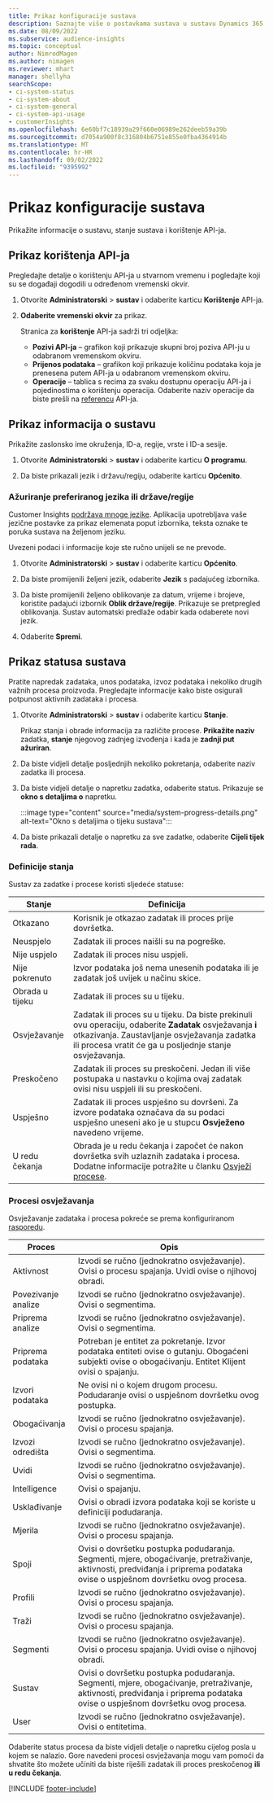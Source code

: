 ```yaml
---
title: Prikaz konfiguracije sustava
description: Saznajte više o postavkama sustava u sustavu Dynamics 365 Customer Insights.
ms.date: 08/09/2022
ms.subservice: audience-insights
ms.topic: conceptual
author: NimrodMagen
ms.author: nimagen
ms.reviewer: mhart
manager: shellyha
searchScope:
- ci-system-status
- ci-system-about
- ci-system-general
- ci-system-api-usage
- customerInsights
ms.openlocfilehash: 6e60bf7c18939a29f660e06989e262deeb59a39b
ms.sourcegitcommit: d7054a900f8c316804b6751e855e0fba4364914b
ms.translationtype: MT
ms.contentlocale: hr-HR
ms.lasthandoff: 09/02/2022
ms.locfileid: "9395992"
---
```

# <a name="view-system-configuration"></a>Prikaz konfiguracije sustava

Prikažite informacije o sustavu, stanje sustava i korištenje API-ja.

## <a name="view-api-usage"></a>Prikaz korištenja API-ja

Pregledajte detalje o korištenju API-ja u stvarnom vremenu i pogledajte koji su se događaji dogodili u određenom vremenski okvir.

1. Otvorite **Administratorski** > **sustav** i odaberite karticu **Korištenje** API-ja.

1. **Odaberite vremenski okvir** za prikaz.

   Stranica za **korištenje** API-ja sadrži tri odjeljka:

   - **Pozivi API-ja** – grafikon koji prikazuje skupni broj poziva API-ju u odabranom vremenskom okviru.
   - **Prijenos podataka** – grafikon koji prikazuje količinu podataka koja je prenesena putem API-ja u odabranom vremenskom okviru.
   - **Operacije** – tablica s recima za svaku dostupnu operaciju API-ja i pojedinostima o korištenju operacija. Odaberite naziv operacije da biste prešli na [referencu](https://developer.ci.ai.dynamics.com/api-details#api=CustomerInsights&operation=Get-all-instances) API-ja.

## <a name="view-system-information"></a>Prikaz informacija o sustavu

Prikažite zaslonsko ime okruženja, ID-a, regije, vrste i ID-a sesije.

1. Otvorite **Administratorski** > **sustav** i odaberite karticu **O programu**.

1. Da biste prikazali jezik i državu/regiju, odaberite karticu **Općenito**.

### <a name="update-preferred-language-or-countryregion"></a>Ažuriranje preferiranog jezika ili države/regije

Customer Insights [podržava mnoge jezike](/dynamics365/get-started/availability). Aplikacija upotrebljava vaše jezične postavke za prikaz elemenata poput izbornika, teksta oznake te poruka sustava na željenom jeziku.

Uvezeni podaci i informacije koje ste ručno unijeli se ne prevode.

1. Otvorite **Administratorski** > **sustav** i odaberite karticu **Općenito**.

1. Da biste promijenili željeni jezik, odaberite **Jezik** s padajućeg izbornika.

1. Da biste promijenili željeno oblikovanje za datum, vrijeme i brojeve, koristite padajući izbornik **Oblik države/regije**. Prikazuje se pretpregled oblikovanja. Sustav automatski predlaže odabir kada odaberete novi jezik.

1. Odaberite **Spremi**.

## <a name="view-system-status"></a>Prikaz statusa sustava

Pratite napredak zadataka, unos podataka, izvoz podataka i nekoliko drugih važnih procesa proizvoda. Pregledajte informacije kako biste osigurali potpunost aktivnih zadataka i procesa.

1. Otvorite **Administratorski** > **sustav** i odaberite karticu **Stanje**.

   Prikaz stanja i obrade informacija za različite procese. **Prikažite naziv** zadatka, **stanje** njegovog zadnjeg izvođenja i kada je **zadnji put ažuriran**.

1. Da biste vidjeli detalje posljednjih nekoliko pokretanja, odaberite naziv zadatka ili procesa.

1. Da biste vidjeli detalje o napretku zadatka, odaberite status. Prikazuje se **okno s detaljima o** napretku.

   :::image type="content" source="media/system-progress-details.png" alt-text="Okno s detaljima o tijeku sustava":::

1. Da biste prikazali detalje o napretku za sve zadatke, odaberite **Cijeli tijek rada**.

### <a name="status-definitions"></a>Definicije stanja

Sustav za zadatke i procese koristi sljedeće statuse:

|Stanje  |Definicija  |
|---------|---------|
|Otkazano |Korisnik je otkazao zadatak ili proces prije dovršetka.   |
|Neuspjelo   |Zadatak ili proces naišli su na pogreške.         |
|Nije uspjelo  |Zadatak ili proces nisu uspjeli.  |
|Nije pokrenuto   |Izvor podataka još nema unesenih podataka ili je zadatak još uvijek u načinu skice.         |
|Obrada u tijeku  |Zadatak ili proces su u tijeku.  |
|Osvježavanje    |Zadatak ili proces su u tijeku. Da biste prekinuli ovu operaciju, odaberite **Zadatak** osvježavanja **i** otkazivanja. Zaustavljanje osvježavanja zadatka ili procesa vratit će ga u posljednje stanje osvježavanja.       |
|Preskočeno  |Zadatak ili proces su preskočeni. Jedan ili više postupaka u nastavku o kojima ovaj zadatak ovisi nisu uspjeli ili su preskočeni.|
|Uspješno  |Zadatak ili proces uspješno su dovršeni. Za izvore podataka označava da su podaci uspješno uneseni ako je u stupcu **Osvježeno** navedeno vrijeme.|
|U redu čekanja | Obrada je u redu čekanja i započet će nakon dovršetka svih uzlaznih zadataka i procesa. Dodatne informacije potražite u članku [Osvježi procese](#refresh-processes).|

### <a name="refresh-processes"></a>Procesi osvježavanja

Osvježavanje zadataka i procesa pokreće se prema konfiguriranom [rasporedu](schedule-refresh.md).

|Proces  |Opis  |
|---------|---------|
|Aktivnost  |Izvodi se ručno (jednokratno osvježavanje). Ovisi o procesu spajanja. Uvidi ovise o njihovoj obradi.|
|Povezivanje analize |Izvodi se ručno (jednokratno osvježavanje). Ovisi o segmentima.  |
|Priprema analize |Izvodi se ručno (jednokratno osvježavanje). Ovisi o segmentima.  |
|Priprema podataka   |Potreban je entitet za pokretanje. Izvor podataka entiteti ovise o gutanju. Obogaćeni subjekti ovise o obogaćivanju. Entitet Klijent ovisi o spajanju.  |
|Izvori podataka   |Ne ovisi ni o kojem drugom procesu. Podudaranje ovisi o uspješnom dovršetku ovog postupka.  |
|Obogaćivanja   |Izvodi se ručno (jednokratno osvježavanje). Ovisi o procesu spajanja. |
|Izvozi odredišta |Izvodi se ručno (jednokratno osvježavanje). Ovisi o segmentima.  |
|Uvidi |Izvodi se ručno (jednokratno osvježavanje). Ovisi o segmentima.  |
|Intelligence   |Ovisi o spajanju.   |
|Usklađivanje |Ovisi o obradi izvora podataka koji se koriste u definiciji podudaranja.      |
|Mjerila  |Izvodi se ručno (jednokratno osvježavanje). Ovisi o procesu spajanja.  |
|Spoji   |Ovisi o dovršetku postupka podudaranja. Segmenti, mjere, obogaćivanje, pretraživanje, aktivnosti, predviđanja i priprema podataka ovise o uspješnom dovršetku ovog procesa.   |
|Profili   |Izvodi se ručno (jednokratno osvježavanje). Ovisi o procesu spajanja. |
|Traži   |Izvodi se ručno (jednokratno osvježavanje). Ovisi o procesu spajanja. |
|Segmenti  |Izvodi se ručno (jednokratno osvježavanje). Ovisi o procesu spajanja. Uvidi ovise o njihovoj obradi.|
|Sustav   |Ovisi o dovršetku postupka podudaranja. Segmenti, mjere, obogaćivanje, pretraživanje, aktivnosti, predviđanja i priprema podataka ovise o uspješnom dovršetku ovog procesa.   |
|User  |Izvodi se ručno (jednokratno osvježavanje). Ovisi o entitetima.  |

Odaberite status procesa da biste vidjeli detalje o napretku cijelog posla u kojem se nalazio. Gore navedeni procesi osvježavanja mogu vam pomoći da shvatite što možete učiniti da biste riješili zadatak ili proces preskočenog **ili** **u redu čekanja**.


[!INCLUDE [footer-include](includes/footer-banner.md)]
